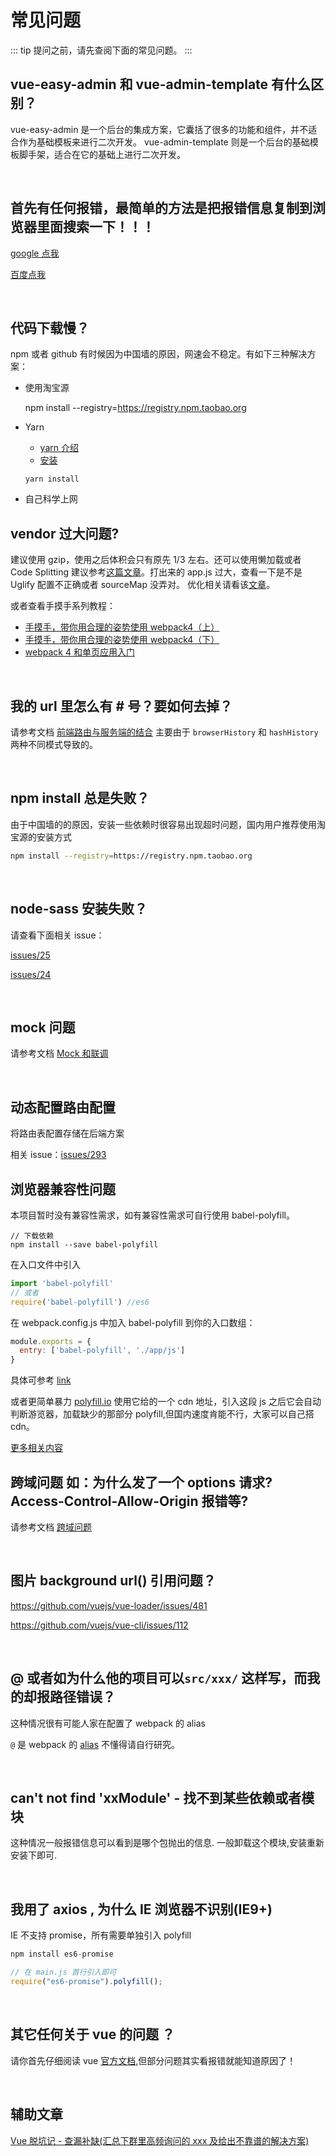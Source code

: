 # 常见问题

::: tip
提问之前，请先查阅下面的常见问题。
:::

## vue-easy-admin 和 vue-admin-template 有什么区别？

vue-easy-admin 是一个后台的集成方案，它囊括了很多的功能和组件，并不适合作为基础模板来进行二次开发。
vue-admin-template 则是一个后台的基础模板脚手架，适合在它的基础上进行二次开发。

<br/>

## 首先有任何报错，最简单的方法是把报错信息复制到浏览器里面搜索一下！！！

[google 点我](http://lmgtfy.com/?q=%E6%90%9C%E4%B8%80%E6%90%9C)

[百度点我](http://www.baidu-x.com/?q=%E6%90%9C%E4%B8%80%E6%90%9C)

<br/>

## 代码下载慢？

npm 或者 github 有时候因为中国墙的原因，网速会不稳定。有如下三种解决方案：

- 使用淘宝源

  npm install --registry=https://registry.npm.taobao.org

- Yarn

  - [yarn 介绍](https://github.com/yarnpkg/yarn)
  - [安装](https://yarn.bootcss.com/docs/install/#mac-stable)

  `yarn install`

- 自己科学上网

## vendor 过大问题?

建议使用 gzip，使用之后体积会只有原先 1/3 左右。还可以使用懒加载或者 Code Splitting 建议参考[这篇文章](https://zhuanlan.zhihu.com/p/26710831)。打出来的 app.js 过大，查看一下是不是 Uglify 配置不正确或者 sourceMap 没弄对。
优化相关请看该[文章](https://zhuanlan.zhihu.com/p/27710902)。

或者查看手摸手系列教程：

- [手摸手，带你用合理的姿势使用 webpack4（上）](https://juejin.im/post/5b56909a518825195f499806)
- [手摸手，带你用合理的姿势使用 webpack4（下）](https://juejin.im/post/5b5d6d6f6fb9a04fea58aabc)
- [webpack 4 和单页应用入门](https://github.com/wallstreetcn/webpack-and-spa-guide)

<br/>

## 我的 url 里怎么有 # 号？要如何去掉？

请参考文档 [前端路由与服务端的结合](../essentials/deploy.md#前端路由与服务端的结合) 主要由于 `browserHistory` 和 `hashHistory` 两种不同模式导致的。

<br/>

## npm install 总是失败？

由于中国墙的的原因，安装一些依赖时很容易出现超时问题，国内用户推荐使用淘宝源的安装方式

```bash
npm install --registry=https://registry.npm.taobao.org
```

<br/>

## node-sass 安装失败？

请查看下面相关 issue：

[issues/25](https://github.com/PanJiaChen/vue-easy-admin/issues/25)

[issues/24](https://github.com/PanJiaChen/vue-easy-admin/issues/24)

<br/>

## mock 问题

请参考文档 [Mock 和联调](../essentials/mock-api.md)

<br/>

## 动态配置路由配置

将路由表配置存储在后端方案

相关 issue：[issues/293](https://github.com/PanJiaChen/vue-easy-admin/issues/293)
<br/>

## 浏览器兼容性问题

本项目暂时没有兼容性需求，如有兼容性需求可自行使用 babel-polyfill。

```shell
// 下载依赖
npm install --save babel-polyfill
```

在入口文件中引入

```js
import 'babel-polyfill'
// 或者
require('babel-polyfill') //es6
```

在 webpack.config.js 中加入 babel-polyfill 到你的入口数组：

```js
module.exports = {
  entry: ['babel-polyfill', './app/js']
}
```

具体可参考 [link](https://babeljs.io/docs/en/babel-polyfill/)

或者更简单暴力 [polyfill.io](https://cdn.polyfill.io/v3/) 使用它给的一个 cdn 地址，引入这段 js 之后它会自动判断游览器，加载缺少的那部分 polyfill,但国内速度肯能不行，大家可以自己搭 cdn。

[更多相关内容](https://segmentfault.com/a/1190000010106158)

## 跨域问题 如：为什么发了一个 options 请求? Access-Control-Allow-Origin 报错等?

请参考文档 [跨域问题](../advanced/cors.md)

<br/>

## 图片 background url() 引用问题？

https://github.com/vuejs/vue-loader/issues/481

https://github.com/vuejs/vue-cli/issues/112

<br/>

## @ 或者如为什么他的项目可以`src/xxx/` 这样写，而我的却报路径错误？

这种情况很有可能人家在配置了 webpack 的 alias

`@` 是 webpack 的 [alias](https://webpack.js.org/configuration/resolve/#resolve-alias) 不懂得请自行研究。

<br/>

## can't not find 'xxModule' - 找不到某些依赖或者模块

这种情况一般报错信息可以看到是哪个包抛出的信息.
一般卸载这个模块,安装重新安装下即可.

<br/>

## 我用了 axios , 为什么 IE 浏览器不识别(IE9+)

IE 不支持 promise，所有需要单独引入 polyfill

```js
npm install es6-promise

// 在 main.js 首行引入即可
require("es6-promise").polyfill();
```

<br/>

## 其它任何关于 vue 的问题 ？

请你首先仔细阅读 vue [官方文档](https://cn.vuejs.org/index.html),但部分问题其实看报错就能知道原因了！

<br/>

## 辅助文章

[Vue 脱坑记 - 查漏补缺(汇总下群里高频询问的 xxx 及给出不靠谱的解决方案)](https://juejin.im/post/59fa9257f265da43062a1b0e)
